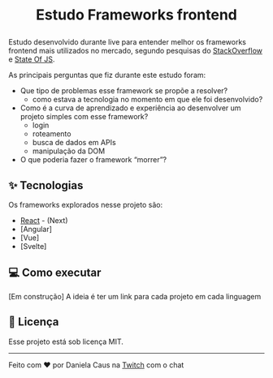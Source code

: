 <h1 align="center">

  Estudo Frameworks frontend

</h1>

Estudo desenvolvido durante live para entender melhor os frameworks frontend mais utilizados no mercado, segundo pesquisas do [StackOverflow](https://survey.stackoverflow.co/2022/#most-popular-technologies-language-prof) e [State Of JS](https://2021.stateofjs.com/en-US/libraries/front-end-frameworks).

As principais perguntas que fiz durante este estudo foram:
- Que tipo de problemas esse framework se propõe a resolver?
  - como estava a tecnologia no momento em que ele foi desenvolvido?
- Como é a curva de aprendizado e experiência ao desenvolver um projeto simples com esse framework?
  - login
  - roteamento
  - busca de dados em APIs
  - manipulação da DOM
- O que poderia fazer o framework “morrer”?

## ✨ Tecnologias

Os frameworks explorados nesse projeto são:

- [React](https://reactjs.org/) - (Next)
- [Angular]
- [Vue]
- [Svelte]

## 💻 Como executar

[Em construção]
A ideia é ter um link para cada projeto em cada linguagem

## 📄 Licença

Esse projeto está sob licença MIT.

---

Feito com ❤ por Daniela Caus na [Twitch](https://twitch.tv/danicaus) com o chat